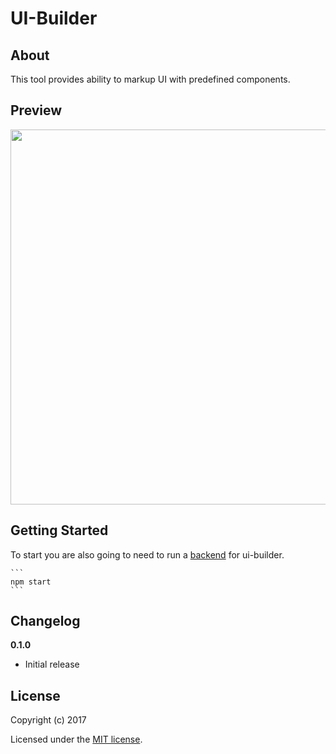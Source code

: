 # UI-Builder

>

## About

This tool provides ability to markup UI with predefined components.

## Preview
<img src="https://i.imgur.com/kGXUKRo.png" width="600">

## Getting Started

To start you are also going to need to run a [backend](https://github.com/artbelikov/ui-builder-backend) for ui-builder.

    ```
    npm start
    ```

## Changelog

__0.1.0__

- Initial release

## License

Copyright (c) 2017

Licensed under the [MIT license](LICENSE).
